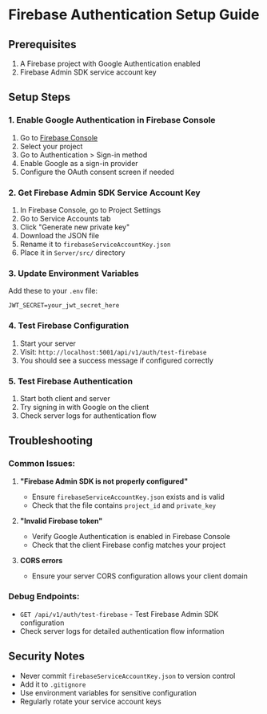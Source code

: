 # Firebase Authentication Setup Guide

## Prerequisites
1. A Firebase project with Google Authentication enabled
2. Firebase Admin SDK service account key

## Setup Steps

### 1. Enable Google Authentication in Firebase Console
1. Go to [Firebase Console](https://console.firebase.google.com/)
2. Select your project
3. Go to Authentication > Sign-in method
4. Enable Google as a sign-in provider
5. Configure the OAuth consent screen if needed

### 2. Get Firebase Admin SDK Service Account Key
1. In Firebase Console, go to Project Settings
2. Go to Service Accounts tab
3. Click "Generate new private key"
4. Download the JSON file
5. Rename it to `firebaseServiceAccountKey.json`
6. Place it in `Server/src/` directory

### 3. Update Environment Variables
Add these to your `.env` file:
```
JWT_SECRET=your_jwt_secret_here
```

### 4. Test Firebase Configuration
1. Start your server
2. Visit: `http://localhost:5001/api/v1/auth/test-firebase`
3. You should see a success message if configured correctly

### 5. Test Firebase Authentication
1. Start both client and server
2. Try signing in with Google on the client
3. Check server logs for authentication flow

## Troubleshooting

### Common Issues:
1. **"Firebase Admin SDK is not properly configured"**
   - Ensure `firebaseServiceAccountKey.json` exists and is valid
   - Check that the file contains `project_id` and `private_key`

2. **"Invalid Firebase token"**
   - Verify Google Authentication is enabled in Firebase Console
   - Check that the client Firebase config matches your project

3. **CORS errors**
   - Ensure your server CORS configuration allows your client domain

### Debug Endpoints:
- `GET /api/v1/auth/test-firebase` - Test Firebase Admin SDK configuration
- Check server logs for detailed authentication flow information

## Security Notes
- Never commit `firebaseServiceAccountKey.json` to version control
- Add it to `.gitignore`
- Use environment variables for sensitive configuration
- Regularly rotate your service account keys 